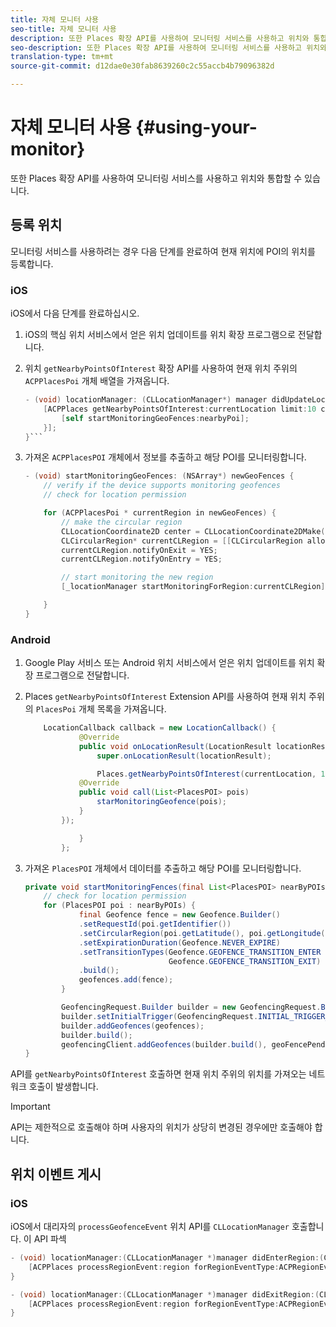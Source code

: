 ```yaml
---
title: 자체 모니터 사용
seo-title: 자체 모니터 사용
description: 또한 Places 확장 API를 사용하여 모니터링 서비스를 사용하고 위치와 통합할 수 있습니다.
seo-description: 또한 Places 확장 API를 사용하여 모니터링 서비스를 사용하고 위치와 통합할 수 있습니다.
translation-type: tm+mt
source-git-commit: d12dae0e30fab8639260c2c55accb4b79096382d

---
```



# 자체 모니터 사용 {#using-your-monitor}

또한 Places 확장 API를 사용하여 모니터링 서비스를 사용하고 위치와 통합할 수 있습니다.

## 등록 위치

모니터링 서비스를 사용하려는 경우 다음 단계를 완료하여 현재 위치에 POI의 위치를 등록합니다.

### iOS

iOS에서 다음 단계를 완료하십시오.

1. iOS의 핵심 위치 서비스에서 얻은 위치 업데이트를 위치 확장 프로그램으로 전달합니다.

1. 위치 `getNearbyPointsOfInterest` 확장 API를 사용하여 현재 위치 주위의 `ACPPlacesPoi` 개체 배열을 가져옵니다.

   ```objective-c
   - (void) locationManager: (CLLocationManager*) manager didUpdateLocations: (NSArray<CLLocation*>*) locations {
       [ACPPlaces getNearbyPointsOfInterest:currentLocation limit:10 callback: ^ (NSArray<ACPPlacesPoi*>* _Nullable nearbyPoi) {
           [self startMonitoringGeoFences:nearbyPoi];
       }];
   }```
   
1. 가져온 `ACPPlacesPOI` 개체에서 정보를 추출하고 해당 POI를 모니터링합니다.

   ```objective-c
   - (void) startMonitoringGeoFences: (NSArray*) newGeoFences {
       // verify if the device supports monitoring geofences
       // check for location permission
   
       for (ACPPlacesPoi * currentRegion in newGeoFences) {
           // make the circular region
           CLLocationCoordinate2D center = CLLocationCoordinate2DMake(currentRegion.latitude, currentRegion.longitude);
           CLCircularRegion* currentCLRegion = [[CLCircularRegion alloc] initWithCenter:center                                                                                                                              radius:currentRegion.radius                                                                                                                    identifier:currentRegion.identifier];
           currentCLRegion.notifyOnExit = YES;
           currentCLRegion.notifyOnEntry = YES;
   
           // start monitoring the new region
           [_locationManager startMonitoringForRegion:currentCLRegion];
   
       }
   }
   ```

### Android

1. Google Play 서비스 또는 Android 위치 서비스에서 얻은 위치 업데이트를 위치 확장 프로그램으로 전달합니다.

1. Places `getNearbyPointsOfInterest` Extension API를 사용하여 현재 위치 주위의 `PlacesPoi` 개체 목록을 가져옵니다.

   ```java
       LocationCallback callback = new LocationCallback() {
               @Override
               public void onLocationResult(LocationResult locationResult) {
                   super.onLocationResult(locationResult);
   
                   Places.getNearbyPointsOfInterest(currentLocation, 10, new            AdobeCallback<List<PlacesPOI>>() {
               @Override
               public void call(List<PlacesPOI> pois)
                   starMonitoringGeofence(pois);
               }
           });
   
               }
           };
   ```

1. 가져온 `PlacesPOI` 개체에서 데이터를 추출하고 해당 POI를 모니터링합니다.

   ```java
   private void startMonitoringFences(final List<PlacesPOI> nearByPOIs) {
       // check for location permission
       for (PlacesPOI poi : nearByPOIs) {
               final Geofence fence = new Geofence.Builder()
               .setRequestId(poi.getIdentifier())
               .setCircularRegion(poi.getLatitude(), poi.getLongitude(), poi.getRadius())
               .setExpirationDuration(Geofence.NEVER_EXPIRE)
               .setTransitionTypes(Geofence.GEOFENCE_TRANSITION_ENTER |
                                   Geofence.GEOFENCE_TRANSITION_EXIT)
               .build();
               geofences.add(fence);
           }
   
           GeofencingRequest.Builder builder = new GeofencingRequest.Builder();
           builder.setInitialTrigger(GeofencingRequest.INITIAL_TRIGGER_ENTER);
           builder.addGeofences(geofences);
           builder.build();
           geofencingClient.addGeofences(builder.build(), geoFencePendingIntent)
   }
   ```


API를 `getNearbyPointsOfInterest` 호출하면 현재 위치 주위의 위치를 가져오는 네트워크 호출이 발생합니다.

>[!IMPORTANT]
>
>API는 제한적으로 호출해야 하며 사용자의 위치가 상당히 변경된 경우에만 호출해야 합니다.

## 위치 이벤트 게시

### iOS

iOS에서 대리자의 `processGeofenceEvent` 위치 API를 `CLLocationManager` 호출합니다. 이 API 파섹

```objective-c
- (void) locationManager:(CLLocationManager *)manager didEnterRegion:(CLRegion *)region {
    [ACPPlaces processRegionEvent:region forRegionEventType:ACPRegionEventTypeEntry];
}

- (void) locationManager:(CLLocationManager *)manager didExitRegion:(CLRegion *)region {
    [ACPPlaces processRegionEvent:region forRegionEventType:ACPRegionEventTypeExit];
}
```
